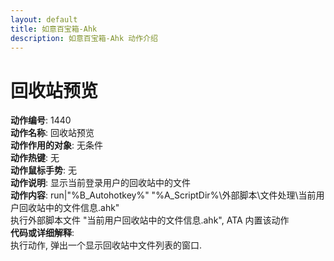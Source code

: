 ```yaml
---
layout: default
title: 如意百宝箱-Ahk
description: 如意百宝箱-Ahk 动作介绍
---
```


# [](#header-2) 回收站预览
**动作编号**: 1440  
**动作名称**: 回收站预览  
**动作作用的对象**: 无条件  
**动作热键**: 无  
**动作鼠标手势**: 无  
**动作说明**: 显示当前登录用户的回收站中的文件  
**动作内容**: run|"%B_Autohotkey%" "%A_ScriptDir%\外部脚本\文件处理\当前用户回收站中的文件信息.ahk"  
执行外部脚本文件 "当前用户回收站中的文件信息.ahk", ATA 内置该动作  
**代码或详细解释**:  
执行动作, 弹出一个显示回收站中文件列表的窗口. 
